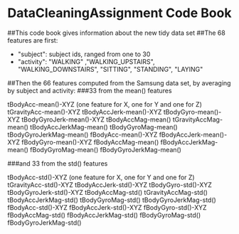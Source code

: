 # DataCleaningAssignment Code Book
##This code book gives information about the new tidy data set 
##The 68 features are first:

* "subject": subject ids, ranged from one to 30
* "activity": "WALKING" ,"WALKING_UPSTAIRS", "WALKING_DOWNSTAIRS", "SITTING", "STANDING", "LAYING"

##Then the 66 features computed from the Samsung data set, by averaging by subject and activity: 
###33 from the mean() features 

tBodyAcc-mean()-XYZ  (one feature for X, one for Y and one for Z)
tGravityAcc-mean()-XYZ
tBodyAccJerk-mean()-XYZ
tBodyGyro-mean()-XYZ
tBodyGyroJerk-mean()-XYZ
tBodyAccMag-mean()
tGravityAccMag-mean()
tBodyAccJerkMag-mean()
tBodyGyroMag-mean()
tBodyGyroJerkMag-mean()
fBodyAcc-mean()-XYZ
fBodyAccJerk-mean()-XYZ
fBodyGyro-mean()-XYZ
fBodyAccMag-mean()
fBodyAccJerkMag-mean()
fBodyGyroMag-mean()
fBodyGyroJerkMag-mean()

###and 33 from the std() features

tBodyAcc-std()-XYZ  (one feature for X, one for Y and one for Z)
tGravityAcc-std()-XYZ
tBodyAccJerk-std()-XYZ
tBodyGyro-std()-XYZ
tBodyGyroJerk-std()-XYZ
tBodyAccMag-std()
tGravityAccMag-std()
tBodyAccJerkMag-std()
tBodyGyroMag-std()
tBodyGyroJerkMag-std()
fBodyAcc-std()-XYZ
fBodyAccJerk-std()-XYZ
fBodyGyro-std()-XYZ
fBodyAccMag-std()
fBodyAccJerkMag-std()
fBodyGyroMag-std()
fBodyGyroJerkMag-std()

